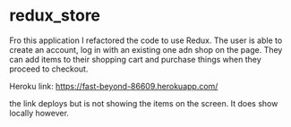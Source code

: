 # redux_store

Fro this application I refactored the code to use Redux. The user is able to create an account, log in with an existing one adn shop on the page. They can add items to their shopping cart and purchase things when they proceed to checkout. 

Heroku link: https://fast-beyond-86609.herokuapp.com/

the link deploys but is not showing the items on the screen. It does show locally however. 
